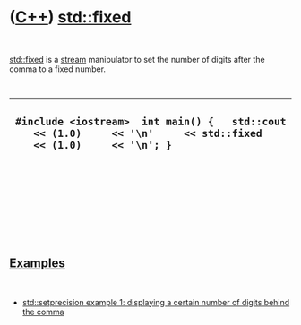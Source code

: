 
 

 

 

 

 

([C++](Cpp.md)) [std::fixed](CppFixed.md)
===========================================

 

[std::fixed](CppFixed.md) is a [stream](CppStream.md) manipulator to
set the number of digits after the comma to a fixed number.

 

  -------------------------------------------------------------------------------------------------------------------------
  ` #include <iostream>  int main() {   std::cout     << (1.0)     << '\n'     << std::fixed     << (1.0)     << '\n'; }`
  -------------------------------------------------------------------------------------------------------------------------

 

 

 

 

 

[Examples](CppExample.md)
--------------------------

 

-   [std::setprecision example 1: displaying a certain number of digits
    behind the comma](CppSetprecisionExample1.md)

 

 

 

 

 

 

